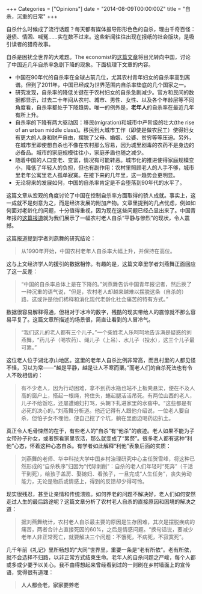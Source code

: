 +++
Categories = ["Opinions"]
date = "2014-08-09T00:00:00Z"
title = "自杀，沉重的日常"
+++

自杀什么时候成了流行话题？每天都有媒体报导形形色色的自杀，理由千奇百怪：避债、情困、喊冤……实在数不过来。这些新闻往往出现在报纸的社会版块，是吸引读者的猎奇故事。
   
自杀是困扰全世界的大难题。The economist的[这篇文章](http://www.economist.com/news/china/21605942-first-two-articles-chinas-suicide-rate-looks-effect-urbanisation-back)将目光转向中国，讨论了中国近几年自杀率急剧下降的现象。下面梳理下文章的内容。

- 中国在90年代的自杀率在全球占前几位，尤其农村青年妇女的自杀率高到离谱。但到了2011年，中国已经成为世界范围内自杀率垫底的几个国家之一。
- 研究发现，自杀率的降低关键在于农村妇女的自杀急剧减少。官方和民间的数据都显示，过去二十年间从农村、城市、男性、女性、以及各个年龄层等不同角度看，自杀率都处于下降趋势。唯一的例外是，**老年人**的自杀率在最近几年有所上升。
-  自杀率的下降有两大驱动因：移民(migration)和城市中产阶级的壮大(the rise of an urban middle class)。移民到大城市工作（即使是做农民工）使得妇女有更大的人身和财产自由，摆脱了父母、婚姻、公婆、贫穷等等压迫。另外，在城市里即使想自杀也不像在农村那么容易，因为城里剧毒的农药不是身边的必备品。城市的家庭规模往往小，家庭矛盾也随之减少。
-  随着中国的人口变老、变富，情况有可能转恶。城市化的推进使得家庭规模变小，降低了年轻人的负担，但也有副作用：农村里照顾老人的人手不够，城市里老年公寓里老人孤单寂寞。在接下来的几年里，这一趋势会更明显。
-  无论将来的发展如何，中国的自杀率肯定是不会堕落到90年代的水平了。

这篇文章从宏观的角度讨论了中国在控制自杀率方面取得的骄人成就。事实上，这一成就不是刻意为之，而是经济发展的附加产物。文章里提到的几点忧虑，例如如何面对老龄化的问题，十分值得重视，因为现在这些问题已经凸显出来了。中国青年报的[这篇报道](http://zqb.cyol.com/html/2014-07/30/nw.D110000zgqnb_20140730_3-09.htm)就为我们展示了一幅农村老人自杀“平静与惨烈”的现状，令人震撼。

这篇报道提到学者刘燕舞的研究结论：
>从1990年开始，中国农村老年人自杀率大幅上升，并保持在高位。

这与上文经济学人的援引的数据相悖。有趣的是，这篇文章里学者刘燕舞正面回应了这一反差：
>“中国的自杀率总体上是在下降的。”刘燕舞告诉中国青年报记者，然后换了一种沉重的语气说，“但是，农村老人却越来越难以摆脱这条（自杀的）路，这或许是他们稀释和消化现代老龄化社会痛苦的特有方式。”

数据很容易解释得通，但相对于冰冷的数字，残酷的现实带给人的震惊就不那么容易平复了。这篇文章所描述的场景很，简直让看到的人冒冷气。

>“我们这儿的老人都有三个儿子。”一个柴姓老人乐呵呵地告诉满是疑惑的刘燕舞，“药儿子（喝农药）、绳儿子（上吊）、水儿子（投水），这三个儿子最可靠。”

这位老人位于湖北凉山地区。这里的老年人自杀比例非常高，而且村里的人都见怪不怪，习以为常——“越是平静，越是让人不寒而栗。”而老人们的自杀死法也有令人不敢相信的：
>有不少老人，因为行动困难，拿不到药水瓶也站不上板凳悬梁，便在不及人高的窗户上，搭起一根绳，挎住头，蜷起腿活活吊死。有两位山西的老人，儿子不给饭吃，还屡遭媳妇打骂，头朝下扎进家里的水窖中。“这些都是有必死的决心的。”刘燕舞分析道。他还记得有人跟他介绍说，一位老人要自杀，但怕子女不埋他，便自己挖了个坑，躺在里面边喝药边扒土。

真正令人毛骨悚然的在于，有些老人的“自杀”有“他杀”的痕迹。老人如果不能为子女带孙子孙女，或者照看家里农活，那么就变成了“累赘”。很多老人都有这种“利他”心态，怀着这种心态自杀。有学者如此解释“利他”表象后面的实质：
>刘燕舞的老师、华中科技大学中国乡村治理研究中心主任贺雪峰，将这种已然形成的“自杀秩序”归因为“代际剥削”：自杀的老人们年轻时“死奔”（干活干到死），给孩子盖房、娶媳妇、看孩子，一旦完成“人生任务”，丧失劳动能力，无论是物质或情感上，得到的反馈却少得可怜。

现实很残忍，甚至让亲情和传统溃败。如何养老的问题不解决好，老人们如何安然走过人生的最后路途呢？这篇文章分析了农村老人自杀的直接原因和困境的解决之道：
>据刘燕舞统计，农村老人自杀最主要的原因是生存困难，其次是摆脱疾病的痛苦，两者合计占直接死因的60%，之后是情感问题。“换句话说，要减少老年人非正常死亡，就要解决三个问题：不饿死，不病死，不寂寞死”。 

几千年前《礼记》里所畅想的“大同”世界里，重要一条是“老有所依”。老有所依，就不会选择不归路，以非正常方式结束生命。老年人的自杀问题之严峻，每个人都或多或少要予以关心。我不由得想起来曾经看到过的一则刷在乡村墙面上的宣传语，觉得很有道理：
>**人人都会老，家家要养老**
